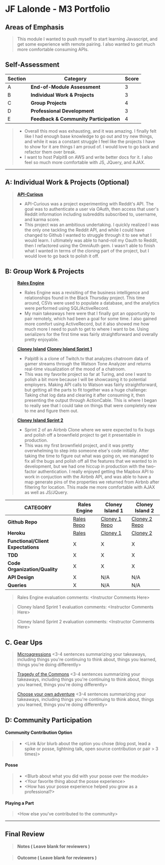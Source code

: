 # JF Lalonde - M3 Portfolio

## Areas of Emphasis

> This module I wanted to push myself to start learning Javascript, and get some experience with remote pairing. I also wanted to get much more comfortable consuming APIs.

## Self-Assessment

| Section | Category | Score |
| --- | ----- | --- |
| A | **End-of-Module Assessment** | 3 |
| B | **Individual Work & Projects** | 3 |
| C | **Group Projects** | 4 |
| D | **Professional Development** | 3 |
| E | **Feedback & Community Participation** | 4 |

>* Overall this mod was exhausting, and it was amazing. I finally felt like I had enough base knowledge to go out and try new things, and while it was a constant struggle I feel like the projects I have to show for it are things I am proud of. I would love to go back and refactor them over break.
>* I want to host Palpit8 on AWS and write better docs for it. I also feel so much more comfortable with JS, JQuery, and AJAX.

-----------------------

## A: Individual Work & Projects (Optional)

> **[API-Curious](https://github.com/JF-Lalonde/API-Curious)**
>* API-Curious was a project experimenting with Reddit's API.
The goal was to authenticate a user via OAuth, then access that user's Reddit information including subreddits subscribed to, username, and karma score.
>* This project was an ambitious undertaking. I quickly realized I was the only one tackling the Reddit API, and while I could have changed to Github I wanted to struggle through it to see what I would learn. I ultimately was able to hand-roll my Oauth to Reddit, then I refactored using the OmniAuth gem. I wasn't able to finish what I wanted in terms of the cloning part of the project, but I would love to go back to polish it off.


## B: Group Work & Projects

> **[Rales Engine](https://github.com/JF-Lalonde/rales-engine)** 
>* Rales Engine was a revisiting of the business intelligence and relationships found in the Black Thursday project. This time around, CSVs were used to populate a database, and the analytics were performed using SQL/ActiveRecord.
>* My main takeaways here were that I finally got an opportunity to pair remotely, which had been a goal for some time. I also gained more comfort using ActiveRecord, but it also showed me how much more I need to push to get to where I want to be. Using serializers for the first time was fairly straightforward and overally pretty enjoyable.

> **[Cloney Island](http://backend.turing.io/module3/projects/cloney_island/cloney_island)**
> **[Cloney Island Sprint 1](https://github.com/bretfunk/palpit8)** 
>* Palpit8 is a clone of Twitch.tv that analyzes chatroom data of gamer streams through the Watson Tone Analyzer and returns real-time visualization of the mood of a chatroom.
>* This was my favorite project so far at Turing, and one I want to polish a bit more because I will be showcasing it to potential employers. Making API calls to Watson was fairly straightforward, but getting all the parts to fit together was a huge challenge: Taking chat log data and clearing it after consuming it, then presenting the output through ActionCable. This is where I began to really see that I could take on things that were completely new to me and figure them out.

> **[Cloney Island Sprint 2](https://github.com/JF-Lalonde/cloney_island_airbnb)** 
>* Sprint 2 of an Airbnb Clone where we were expected to fix bugs and polish off a brownfield project to get it presentable in production.
>* This was my first brownfield project, and it was pretty overwhelming to step into someone else's code initially. After taking the time to figure out what was going on, we managed to fix all the bugs and polish off all the features that we wanted to in development, but we had one hiccup in production with the two-factor authentication. I really enjoyed getting the Mapbox API to work in conjuction with the Airbnb API, and was able to have a map generate pins of the properties we returned from Airbnb after filtering for location. This made me more comfortable with AJAX as well as JS/JQuery.

| CATEGORY | Rales Engine | Cloney Island 1 | Cloney Island 2 |
| --- | --- | --- | --- |
| **Github Repo** | [Rales Repo](https://github.com/JF-Lalonde/rales-engine) | [Cloney 1 Repo](https://github.com/bretfunk/palpit8) | [Cloney 2 Repo](https://github.com/JF-Lalonde/cloney_island_airbnb) |
| **Heroku** | [Rales](N/A) | [Cloney 1](https://palpit8.herokuapp.com/) | [Cloney 2](https://obscure-sierra-10949.herokuapp.com/) |
| **Functional/Client Expectations** | X | X | X |
| **TDD** | X | X | X |
| **Code Organization/Quality** | X | X | X |
| **API Design** | X | N/A | N/A |
| **Queries** | X | N/A | N/A |

> Rales Engine evaluation comments:
\<Instructor Comments Here>

> Cloney Island Sprint 1 evaluation comments:
\<Instructor Comments Here>

> Cloney Island Sprint 2 evaluation comments:
\<Instructor Comments Here>

## C. **Gear Ups**

> [Microagressions](https://github.com/turingschool/gear-up/blob/master/microaggressions_original.markdown)
\<3-4 sentences summarizing your takeaways, including things you're continuing to think about, things you learned, things you're doing differently>

> [Tragedy of the Commons](https://github.com/turingschool/gear-up/blob/master/tragedy_of_the_commons.markdown)
\<3-4 sentences summarizing your takeaways, including things you're continuing to think about, things you learned, things you're doing differently>

> [Choose your own adventure](https://github.com/turingschool/gear-up/)
\<3-4 sentences summarizing your takeaways, including things you're continuing to think about, things you learned, things you're doing differently>


## D: Community Participation

#### **Community Contribution Option**
>* \<Link &/or blurb about the option you chose (blog post, lead a spike or posse, lightning talk, open source contribution or pair > 3 times)>

#### **Posse**
  >* \<Blurb about what you did with your posse over the module>
  >* \<Your favorite thing about the posse experience>
  >* \<How has your posse experience helped you grow as a professional?>

#### **Playing a Part**

> \<How else you've contributed to the community>

------------------

## Final Review

> #### Notes ( Leave blank for reviewers )

> #### Outcome ( Leave blank for reviewers )
